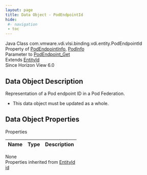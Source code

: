 ```yaml
---
layout: page
title: Data Object - PodEndpointId
hide:
 #- navigation
 - toc
---
```


  
 
  



Java Class
    com.vmware.vdi.vlsi.binding.vdi.entity.PodEndpointId  
Property of
     [PodEndpointInfo](vdi.federation.PodEndpoint.PodEndpointInfo.md#field_detail), [PodInfo](vdi.federation.Pod.PodInfo.md#field_detail)  
Parameter to
     [PodEndpoint_Get](vdi.federation.PodEndpoint.md#get)  
Extends
     [EntityId](vdi.EntityId.md)  
Since 
    Horizon View 6.0

## Data Object Description 

Representation of a Pod endpoint ID in a Pod Federation. 

  * This data object must be updated as a whole.



## Data Object Properties

Properties

Name |  Type |  Description   
---|---|---  
None  
Properties inherited from [EntityId](vdi.EntityId.md)  
[id](vdi.EntityId.md#id)  
  
  
 
  
  

